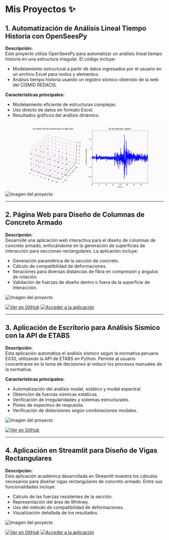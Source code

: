 # Mis Proyectos :sparkles:

## 1. Automatización de Análisis Lineal Tiempo Historia con OpenSeesPy

**Descripción:**  
Este proyecto utiliza OpenSeesPy para automatizar un análisis lineal tiempo historia en una estructura irregular. El código incluye:  
- Modelamiento estructural a partir de datos ingresados por el usuario en un archivo Excel para nodos y elementos.  
- Análisis tiempo historia usando un registro sísmico obtenido de la web del CISMID REDACIS.  

**Características principales:**  
- Modelamiento eficiente de estructuras complejas.  
- Uso directo de datos en formato Excel.  
- Resultados gráficos del análisis dinámico.  

![Imagen del proyecto](assets/img/opensees.gif)
![Imagen del proyecto]()

---

## 2. Página Web para Diseño de Columnas de Concreto Armado

**Descripción:**  
Desarrollé una aplicación web interactiva para el diseño de columnas de concreto armado, enfocándome en la generación de superficies de interacción para secciones rectangulares. La aplicación incluye:  
- Generación paramétrica de la sección de concreto.  
- Cálculo de compatibilidad de deformaciones.  
- Iteraciones para diversas distancias de fibra en compresión y ángulos de rotación.  
- Validación de fuerzas de diseño dentro o fuera de la superficie de interacción.  

![Imagen del proyecto](path/aqui_tu_imagen.gif)

[![Ver en GitHub](https://via.placeholder.com/150x50/0056A3/FFFFFF?text=Repositorio+en+GitHub)](https://github.com/tu-repositorio)
[![Acceder a la aplicación](https://via.placeholder.com/150x50/0056A3/FFFFFF?text=Aplicación+Web)](https://link-a-tu-app)

---

## 3. Aplicación de Escritorio para Análisis Sísmico con la API de ETABS

**Descripción:**  
Esta aplicación automatiza el análisis sísmico según la normativa peruana E030, utilizando la API de ETABS en Python. Permite al usuario concentrarse en la toma de decisiones al reducir los procesos manuales de la normativa.  

**Características principales:**  
- Automatización del análisis modal, estático y modal espectral.  
- Obtención de fuerzas sísmicas estáticas.  
- Verificación de irregularidades y sistemas estructurales.  
- Ploteo de espectros de respuesta.  
- Verificación de distorsiones según combinaciones modales.  

![Imagen del proyecto](path/aqui_tu_imagen.gif)

[![Ver en GitHub](https://via.placeholder.com/150x50/004080/FFFFFF?text=Repositorio+en+GitHub)](https://github.com/tu-repositorio)

---

## 4. Aplicación en Streamlit para Diseño de Vigas Rectangulares

**Descripción:**  
Esta aplicación académica desarrollada en Streamlit muestra los cálculos necesarios para diseñar vigas rectangulares de concreto armado. Entre sus funcionalidades incluye:  
- Cálculo de las fuerzas resistentes de la sección.  
- Representación del área de Whitney.  
- Uso del método de compatibilidad de deformaciones.  
- Visualización detallada de los resultados.  

![Imagen del proyecto](path/aqui_tu_imagen.gif)

[![Ver en GitHub](https://via.placeholder.com/150x50/00264D/FFFFFF?text=Repositorio+en+GitHub)](https://github.com/tu-repositorio)
[![Acceder a la aplicación](https://via.placeholder.com/150x50/00264D/FFFFFF?text=Aplicación+Web)](https://link-a-tu-app)
